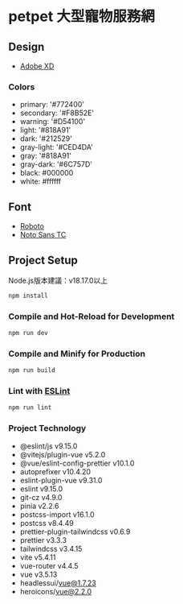 # petpet 大型寵物服務網

## Design

- [Adobe XD](https://xd.adobe.com/view/2c355bc0-1368-4995-b20d-9882992c75b0-7966/)

### Colors

- primary: '#772400'
- secondary: '#F8B52E'
- warning: '#D54100'
- light: '#818A91'
- dark: '#212529'
- gray-light: '#CED4DA'
- gray: '#818A91'
- gray-dark: '#6C757D'
- black: #000000
- white: #ffffff

## Font

- [Roboto](https://fonts.google.com/specimen/Roboto)
- [Noto Sans TC](https://fonts.google.com/noto/specimen/Noto+Sans+TC)

## Project Setup

Node.js版本建議：v18.17.0以上

```sh
npm install
```

### Compile and Hot-Reload for Development

```sh
npm run dev
```

### Compile and Minify for Production

```sh
npm run build
```

### Lint with [ESLint](https://eslint.org/)

```sh
npm run lint
```

### Project Technology

- @eslint/js v9.15.0
- @vitejs/plugin-vue v5.2.0
- @vue/eslint-config-prettier v10.1.0
- autoprefixer v10.4.20
- eslint-plugin-vue v9.31.0
- eslint v9.15.0
- git-cz v4.9.0
- pinia v2.2.6
- postcss-import v16.1.0
- postcss v8.4.49
- prettier-plugin-tailwindcss v0.6.9
- prettier v3.3.3
- tailwindcss v3.4.15
- vite v5.4.11
- vue-router v4.4.5
- vue v3.5.13
- headlessui/vue@1.7.23
- heroicons/vue@2.2.0
